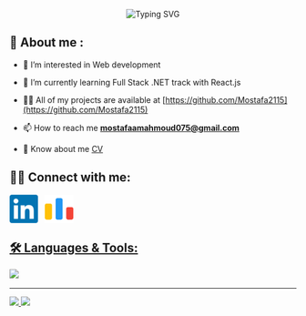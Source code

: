 <p align="center"> 
  <img src="https://readme-typing-svg.herokuapp.com?font=Fira+Code&weight=500&size=30&duration=4000&pause=1000&color=blue&center=true&vCenter=true&width=500&lines=Hi👋🏻,+I'm+Mostafa+Mahmoud;Full-Stack+.NET+Developer" alt="Typing SVG" />
</p>

 ## 👤 About me : 
 

- 👀 I’m interested in Web development 
- 🌱 I’m currently learning Full Stack .NET track with React.js
- 👨‍💻 All of my projects are available at [https://github.com/Mostafa2115](https://github.com/Mostafa2115)
- 📫 How to reach me **mostafaamahmoud075@gmail.com**

- 📄 Know about me <a href="https://flowcv.com/resume/rh8fe90babm9" target="_blank"> CV </a> 

  

## 🤝🏻 Connect with me: 
<p align="left">  <a href="https://www.linkedin.com/in/mostafa-mahmoud-5i" target="blank"><img align="center" src="https://raw.githubusercontent.com/iChiwi/iChiwi/refs/heads/main/src/LinkedIn.png" alt="LinkedIn Profile of Noor Tantawy" height="50" width="50" /></a>&nbsp;&nbsp; <a href="https://codeforces.com/profile/Mostafa3X" target="blank"> <img align="center" src="https://raw.githubusercontent.com/iChiwi/iChiwi/refs/heads/main/src/Codeforces.png" alt="Mostafa3X" height="50" width="50" />
</p>  

## 🛠️ Languages & Tools:
  <p align="left">
    <img src="https://skillicons.dev/icons?i=cpp,python,html,css,js,java,php,cs,laravel,dotnet,express,mysql,mongodb,supabase,nodejs,tailwind,bootstrap,git,github,postman,vscode,visualstudio&perline=11"/>
  </p>

  ---

  
  <p align="left">
      <img src="https://github-readme-stats.vercel.app/api/top-langs?username=mostafa2115&layout=compact&langs_count=6&theme=codeSTACKr" height=150/>
    <img src="https://github-readme-stats.vercel.app/api?username=mostafa2115&show_icons=true&theme=dark" height=150/>
  </p>

  

<!---
Mostafa2115/Mostafa2115 is a ✨ special ✨ repository because its `README.md` (this file) appears on your GitHub profile.
You can click the Preview link to take a look at your changes.
--->
